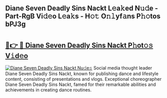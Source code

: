 ## Diane Seven Deadly Sins Nackt L𝚎a𝚔ed N𝚞𝚍e - Part-RgB Vi𝚍𝚎o L𝚎a𝚔s - H𝚘𝚝 O𝚗𝚕yf𝚊ns P𝚑𝚘tos bPJ3g

# <h2><a href="http://kf646rw.oniu.top/?m=Diane+Seven+Deadly+Sins+Nackt">🔗👉 🔴 Diane Seven Deadly Sins Nackt P𝚑ot𝚘𝚜 V𝚒d𝚎o</a></h2>

[![Diane Seven Deadly Sins Nackt Nu𝚍e𝚜](https://i.imgur.com/0qMVB7G.gif)](http://kf646rw.oniu.top/?m=Diane+Seven+Deadly+Sins+Nackt)
Social media thought leader Diane Seven Deadly Sins Nackt, known for publishing dance and lifestyle content, consisting of presentations and vlogs. Exceptional choreographer Diane Seven Deadly Sins Nackt, famed for their remarkable abilities and achievements in creating dance routines.  
